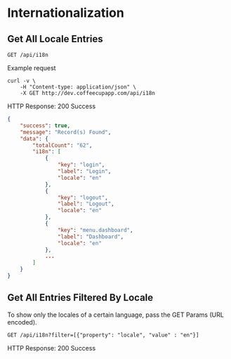 # Internationalization

## Get All Locale Entries ##

`GET /api/i18n`

Example request

```shell
curl -v \
    -H "Content-type: application/json" \
    -X GET http://dev.coffeecupapp.com/api/i18n
```

HTTP Response: 200 Success

```json
{
    "success": true,
    "message": "Record(s) Found",
    "data": {
        "totalCount": "62",
        "i18n": [
            {
                "key": "login",
                "label": "Login",
                "locale": "en"
            },
            {
                "key": "logout",
                "label": "Logout",
                "locale": "en"
            },
            {
                "key": "menu.dashboard",
                "label": "Dashboard",
                "locale": "en"
            },
            ...
        ]
    }
}
```

## Get All Entries Filtered By Locale ##
To show only the locales of a certain language, pass the GET Params (URL encoded).

`GET /api/i18n?filter=[{"property": "locale", "value" : "en"}]`

HTTP Response: 200 Success

